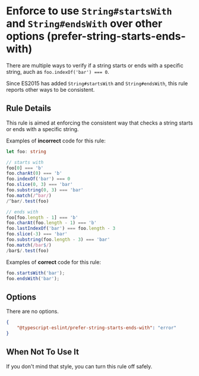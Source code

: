 # Enforce to use `String#startsWith` and `String#endsWith` over other options (prefer-string-starts-ends-with)

There are multiple ways to verify if a string starts or ends with a specific string, auch as `foo.indexOf('bar') === 0`.

Since ES2015 has added `String#startsWith` and `String#endsWith`, this rule reports other ways to be consistent.

## Rule Details

This rule is aimed at enforcing the consistent way that checks a string starts or ends with a specific string.

Examples of **incorrect** code for this rule:

```ts
let foo: string

// starts with
foo[0] === 'b'
foo.charAt(0) === 'b'
foo.indexOf('bar') === 0
foo.slice(0, 3) === 'bar'
foo.substring(0, 3) === 'bar'
foo.match(/^bar/)
/^bar/.test(foo)

// ends with
foo[foo.length - 1] === 'b'
foo.charAt(foo.length - 1) === 'b'
foo.lastIndexOf('bar') === foo.length - 3
foo.slice(-3) === 'bar'
foo.substring(foo.length - 3) === 'bar'
foo.match(/bar$/)
/bar$/.test(foo)
```

Examples of **correct** code for this rule:

```ts
foo.startsWith('bar');
foo.endsWith('bar');
```

## Options

There are no options.

```JSON
{
    "@typescript-eslint/prefer-string-starts-ends-with": "error"
}
```

## When Not To Use It

If you don't mind that style, you can turn this rule off safely.
